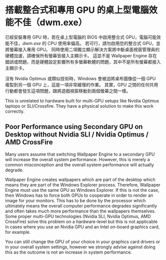 # 搭載整合式和專用 GPU 的桌上型電腦效能不佳（dwm.exe）

已經安裝專用 GPU 時，若在桌上型電腦的 BIOS 中啟用整合式 GPU，電腦可能效能不佳，*dwm.exe* 的 CPU 使用率偏高。 若可行，請勿啟用您的整合式 GPU，並將螢幕接入專用 GPU。 同時使用二項獨立顯示解決方案將中斷桌面視窗管理員的硬體加速，請確保所有螢幕皆接入主顯示卡。 這並不是 Wallpaper Engine 存在錯誤或問題，而是硬體設定影響所有多螢幕軟體的問題，其中不是所有螢幕都接入主顯示卡。

沒有 Nvidia Optimus 或類似技術時，Windows 會被迫將桌布圖像從一個 GPU 複製到另一個 GPU 上，這是一項非常緩慢的作業。 其實，GPU 之間的任何共用行動都會發生這項問題，跟將遊戲視窗移動到兩個螢幕之間一樣。

This is unrelated to hardware built for multi-GPU setups like Nvidia Optimus laptops or SLI/Crossfire. They have a physical solution to make this work correctly.

## Poor Performance using Secondary GPU on Desktop without Nvidia SLI / Nvidia Optimus / AMD CrossFire

Many users assume that switching Wallpaper Engine to a secondary GPU will increase the overall system performance. However, this is merely a common misconception and the overall system performance will actually degrade.

Wallpaper Engine creates wallpapers which are part of the desktop which means they are part of the Windows Explorer process. Therefore, Wallpaper Engine must use the same GPU as Windows Explorer. If this is not the case, then Windows has to force both GPUs to cooperate in order to render an image for your monitors. This has to be done by the processor which ultimately means the overall computer performance degrades significantly and often takes much more performance than the wallpapers themselves. Some proper multi-GPU technologies (Nvidia SLI, Nvidia Optimus, AMD CrossFire) solve this problem on a hardware-level but this is not applicable in cases where you use an Nvidia GPU and an Intel on-board graphics card, for example.

You can still change the GPU of your choice in your graphics card drivers or in your overall system settings, however we strongly advise against doing this as the outcome is not an increase in system performance.